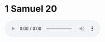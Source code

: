 # 1 Samuel 20

<audio controls>
  <source src="https://openbible.com/audio/hays/BSB_09_1Sa_020_H.mp3" type="audio/mp3" />
  <a href="https://openbible.com/audio/hays/BSB_09_1Sa_020_H.mp3" download="https://openbible.com/audio/hays/BSB_09_1Sa_020_H.mp3">Download MP3 audio</a>.
</audio>

<!--@include: @/bible/translations/bsb/09_1sa/verses/020.md-->